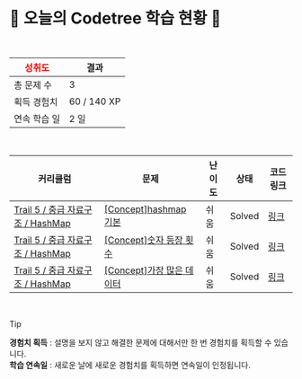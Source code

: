 # 🌲 오늘의 Codetree 학습 현황 🌲

<br />

| <span style="color:red;display:block;text-align:center;"> **성취도**</span> | 결과 |
|---|---|
| 총 문제 수 | 3 |
| 획득 경험치 | 60 / 140 XP |
| 연속 학습 일 | 2 일 |

<br />

|커리큘럼|문제|난이도|상태|코드 링크|
|---|---|---|---|---|
|[Trail 5 / 중급 자료구조 / HashMap](https://www.codetree.ai/trail-info/intermediate-mid/)|[[Concept]hashmap 기본](https://www.codetree.ai/trails/complete/curated-cards/intro-hashmap-basic/)|쉬움|Solved|[링크](https://github.com/Celinemad/codetree/blob/main/250303/hashmap%20%EA%B8%B0%EB%B3%B8/hashmap-basic.java)|
|[Trail 5 / 중급 자료구조 / HashMap](https://www.codetree.ai/trail-info/intermediate-mid/)|[[Concept]숫자 등장 횟수](https://www.codetree.ai/trails/complete/curated-cards/intro-number-frequency/)|쉬움|Solved|[링크](https://github.com/Celinemad/codetree/blob/main/250303/%EC%88%98%20%EB%93%B1%EC%9E%A5%20%ED%9A%9F%EC%88%98/number-frequency.java)|
|[Trail 5 / 중급 자료구조 / HashMap](https://www.codetree.ai/trail-info/intermediate-mid/)|[[Concept]가장 많은 데이터](https://www.codetree.ai/trails/complete/curated-cards/intro-most-frequent-data/)|쉬움|Solved|[링크](https://github.com/Celinemad/codetree/blob/main/250303/%EA%B0%80%EC%9E%A5%20%EB%A7%8E%EC%9D%80%20%EB%8D%B0%EC%9D%B4%ED%84%B0/most-frequent-data.java)|


<br />

> [!TIP]
> **경험치 획득** : 설명을 보지 않고 해결한 문제에 대해서만 한 번 경험치를 획득할 수 있습니다.  
> **학습 연속일** : 새로운 날에 새로운 경험치를 획득하면 연속일이 인정됩니다.

